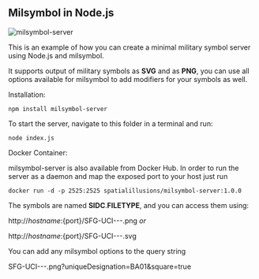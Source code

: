 ## Milsymbol in Node.js

![milsymbol-server](https://raw.githubusercontent.com/spatialillusions/milsymbol-server/master/milsymbol-server.png?raw=true)

This is an example of how you can create a minimal military symbol server using Node.js and milsymbol.

It supports output of military symbols as **SVG** and as **PNG**, you can use all options available for milsymbol to add modifiers for your symbols as well.

Installation:

```
npm install milsymbol-server
```

To start the server, navigate to this folder in a terminal and run:

```
node index.js
```

Docker Container:

milsymbol-server is also available from Docker Hub. In order to run the server as a daemon and map the exposed port to your host just run

```
docker run -d -p 2525:2525 spatialillusions/milsymbol-server:1.0.0
```

The symbols are named **SIDC**.**FILETYPE**, and you can access them using:

http://${hostname}:${port}/SFG-UCI---.png _or_

http://${hostname}:${port}/SFG-UCI---.svg

You can add any milsymbol options to the query string

SFG-UCI---.png?uniqueDesignation=BA01&square=true
